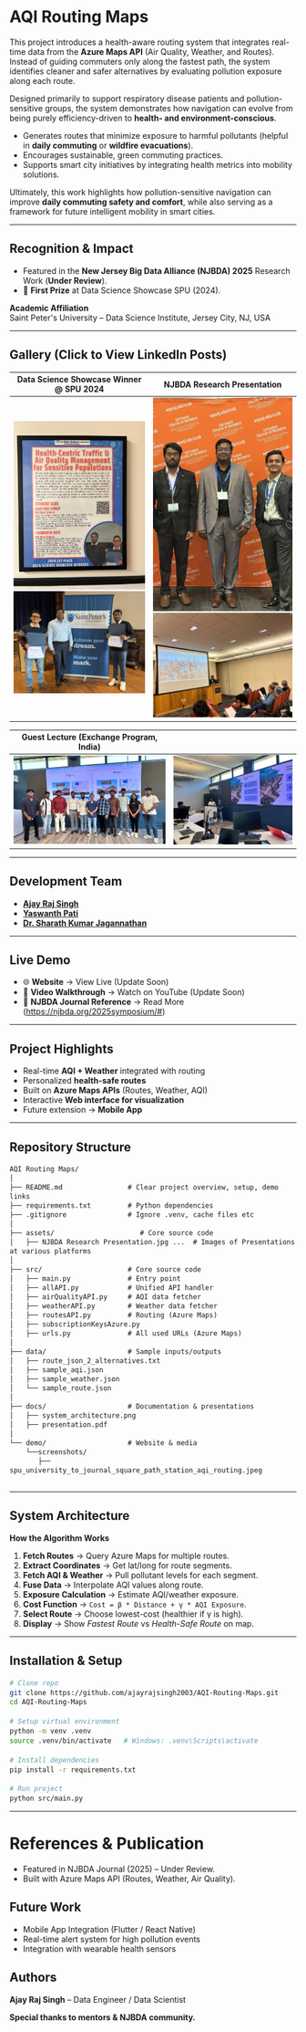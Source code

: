 # AQI Routing Maps

This project introduces a health-aware routing system that integrates real-time data from the **Azure Maps API** (Air Quality, Weather, and Routes). Instead of guiding commuters only along the fastest path, the system identifies cleaner and safer alternatives by evaluating pollution exposure along each route.

Designed primarily to support respiratory disease patients and pollution-sensitive groups, the system demonstrates how navigation can evolve from being purely efficiency-driven to **health- and environment-conscious**.

-  Generates routes that minimize exposure to harmful pollutants (helpful in **daily commuting** or **wildfire evacuations**).  
-  Encourages sustainable, green commuting practices.  
-  Supports smart city initiatives by integrating health metrics into mobility solutions.  

Ultimately, this work highlights how pollution-sensitive navigation can improve **daily commuting safety and comfort**, while also serving as a framework for future intelligent mobility in smart cities.

---

##  Recognition & Impact
- Featured in the **New Jersey Big Data Alliance (NJBDA) 2025** Research Work (**Under Review**).  
- 🥇 **First Prize** at Data Science Showcase SPU (2024).  

**Academic Affiliation**  
Saint Peter's University – Data Science Institute, Jersey City, NJ, USA  

---

## Gallery (Click to View LinkedIn Posts)

| Data Science Showcase Winner @ SPU 2024 | NJBDA Research Presentation |
|-----------------------------------------|-------------------------------|
| [![Data Science Showcase](assets/Data%20Science%20Showcase%20Win.jpeg)](https://www.linkedin.com/feed/update/urn:li:activity:7270277314288967680/) <br> [![With Professor](assets/Data%20Science%20Showcase%20with%20Professor.jpeg)](https://www.linkedin.com/feed/update/urn:li:activity:7270277314288967680/) | [![NJBDA Conference](assets/NJBDA%20Conference.jpeg)](https://www.linkedin.com/feed/update/urn:li:activity:7330083180433002496/) <br> [![Research Presentation](assets/NJBDA%20Research%20Presntation%20.jpeg)](https://www.linkedin.com/feed/update/urn:li:activity:7330083180433002496/) |

| Guest Lecture (Exchange Program, India) | |
|-----------------------------------------|---|
| [![Student Exchange](assets/Student%20exchange%20Program%20INDIA.jpeg)](https://your-link.com) | [![Exchange Presentation](assets/Student%20Exchange%20Program%20Presentation.jpeg)](https://your-link.com) |

---
## Development Team
- [**Ajay Raj Singh**](https://www.linkedin.com/in/connectwithajayrajsingh/)  
- [**Yaswanth Pati**](https://www.linkedin.com/in/yaswanthpati/)  
- [**Dr. Sharath Kumar Jagannathan**](https://www.linkedin.com/in/sharathkumarj/)  

---

## Live Demo
- 🌐 **Website** → View Live (Update Soon) 
- 🎥 **Video Walkthrough** → Watch on YouTube (Update Soon)
- 📄 **NJBDA Journal Reference** → Read More  (https://njbda.org/2025symposium/#)

---

##  Project Highlights
- Real-time **AQI + Weather** integrated with routing  
- Personalized **health-safe routes**  
- Built on **Azure Maps APIs** (Routes, Weather, AQI)  
- Interactive **Web interface for visualization**  
- Future extension → **Mobile App**  

---

## Repository Structure
```
AQI Routing Maps/
│
├── README.md                # Clear project overview, setup, demo links
├── requirements.txt         # Python dependencies
├── .gitignore               # Ignore .venv, cache files etc
│
├── assets/                     # Core source code
│   ├── NJBDA Research Presentation.jpg ...  # Images of Presentations at various platforms
│   
├── src/                     # Core source code
│   ├── main.py              # Entry point
│   ├── allAPI.py            # Unified API handler
│   ├── airQualityAPI.py     # AQI data fetcher
│   ├── weatherAPI.py        # Weather data fetcher
│   ├── routesAPI.py         # Routing (Azure Maps)
│   ├── subscriptionKeysAzure.py
│   ├── urls.py              # All used URLs (Azure Maps)
│
├── data/                    # Sample inputs/outputs
│   ├── route_json_2_alternatives.txt
│   ├── sample_aqi.json
│   ├── sample_weather.json
│   └── sample_route.json
│
├── docs/                    # Documentation & presentations
│   ├── system_architecture.png
│   ├── presentation.pdf
│
└── demo/                    # Website & media
    └──screenshots/
       ├── spu_university_to_journal_square_path_station_aqi_routing.jpeg
    
```
---

## System Architecture

**How the Algorithm Works**  
1. **Fetch Routes** → Query Azure Maps for multiple routes.  
2. **Extract Coordinates** → Get lat/long for route segments.  
3. **Fetch AQI & Weather** → Pull pollutant levels for each segment.  
4. **Fuse Data** → Interpolate AQI values along route.  
5. **Exposure Calculation** → Estimate AQI/weather exposure.  
6. **Cost Function** → `Cost = β * Distance + γ * AQI Exposure`.  
7. **Select Route** → Choose lowest-cost (healthier if γ is high).  
8. **Display** → Show *Fastest Route* vs *Health-Safe Route* on map.  

---

## Installation & Setup

```bash
# Clone repo
git clone https://github.com/ajayrajsingh2003/AQI-Routing-Maps.git
cd AQI-Routing-Maps

# Setup virtual environment
python -m venv .venv
source .venv/bin/activate   # Windows: .venv\Scripts\activate

# Install dependencies
pip install -r requirements.txt

# Run project
python src/main.py
```
---

# References & Publication

- Featured in NJBDA Journal (2025) – Under Review.
-  Built with Azure Maps API (Routes, Weather, Air Quality).

## Future Work

- Mobile App Integration (Flutter / React Native)
- Real-time alert system for high pollution events
- Integration with wearable health sensors

## Authors

**Ajay Raj Singh** – Data Engineer / Data Scientist

**Special thanks to mentors & NJBDA community.**
